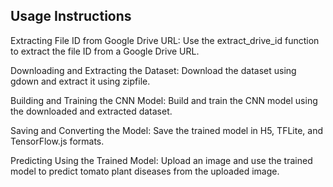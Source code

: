 ## Usage Instructions

Extracting File ID from Google Drive URL:
Use the extract_drive_id function to extract the file ID from a Google Drive URL.

Downloading and Extracting the Dataset:
Download the dataset using gdown and extract it using zipfile.

Building and Training the CNN Model:
Build and train the CNN model using the downloaded and extracted dataset.

Saving and Converting the Model:
Save the trained model in H5, TFLite, and TensorFlow.js formats.

Predicting Using the Trained Model:
Upload an image and use the trained model to predict tomato plant diseases from the uploaded image.
